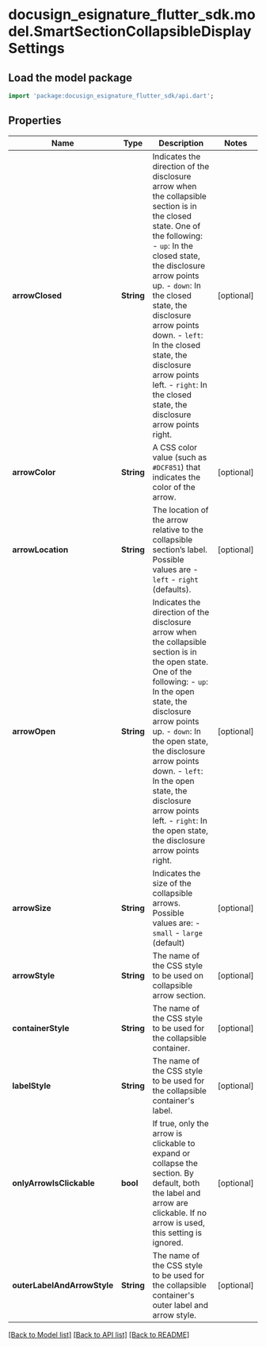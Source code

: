 # docusign_esignature_flutter_sdk.model.SmartSectionCollapsibleDisplaySettings

## Load the model package
```dart
import 'package:docusign_esignature_flutter_sdk/api.dart';
```

## Properties
Name | Type | Description | Notes
------------ | ------------- | ------------- | -------------
**arrowClosed** | **String** | Indicates the direction of the disclosure arrow when the collapsible section is in the closed state.  One of the following:  - `up`: In the closed state, the disclosure arrow points up. - `down`: In the closed state, the disclosure arrow points down. - `left`: In the closed state, the disclosure arrow points left. - `right`: In the closed state, the disclosure arrow points right.  | [optional] 
**arrowColor** | **String** | A CSS color value (such as `#DCF851`) that indicates the color of the arrow.  | [optional] 
**arrowLocation** | **String** | The location of the arrow relative to the collapsible section’s label. Possible values are  - `left` - `right` (defaults).  | [optional] 
**arrowOpen** | **String** | Indicates the direction of the disclosure arrow when the collapsible section is in the open state.  One of the following:  - `up`: In the open state, the disclosure arrow points up. - `down`: In the open state, the disclosure arrow points down. - `left`: In the open state, the disclosure arrow points left. - `right`: In the open state, the disclosure arrow points right.  | [optional] 
**arrowSize** | **String** | Indicates the size of the collapsible arrows. Possible values are:  - `small` - `large` (default)  | [optional] 
**arrowStyle** | **String** | The name of the CSS style to be used on collapsible arrow section.  | [optional] 
**containerStyle** | **String** | The name of the CSS style to be used for the collapsible container.  | [optional] 
**labelStyle** | **String** | The name of the CSS style to be used for the collapsible container's label. | [optional] 
**onlyArrowIsClickable** | **bool** | If true, only the arrow is clickable to expand or collapse the section. By default, both the label and arrow are clickable. If no arrow is used, this setting is ignored.  | [optional] 
**outerLabelAndArrowStyle** | **String** | The name of the CSS style to be used for the collapsible container's outer label and arrow style. | [optional] 

[[Back to Model list]](../README.md#documentation-for-models) [[Back to API list]](../README.md#documentation-for-api-endpoints) [[Back to README]](../README.md)


